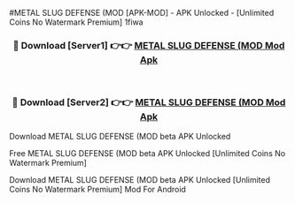 #METAL SLUG DEFENSE (MOD [APK-MOD] - APK Unlocked - [Unlimited Coins No Watermark Premium] 1fiwa



<div align="center">

<h3>🔴 Download [Server1] 👉👉 <a href="https://momento.my/?title=METAL_SLUG_DEFENSE_(MOD">METAL SLUG DEFENSE (MOD Mod Apk</a></h3><br>

<h3>🔴 Download [Server2] 👉👉 <a href="https://momento.my/?title=METAL_SLUG_DEFENSE_(MOD">METAL SLUG DEFENSE (MOD Mod Apk</a></h3>
</div>



Download METAL SLUG DEFENSE (MOD beta APK Unlocked

Free METAL SLUG DEFENSE (MOD beta APK Unlocked [Unlimited Coins No Watermark Premium]

Download METAL SLUG DEFENSE (MOD beta APK Unlocked [Unlimited Coins No Watermark Premium] Mod For Android
